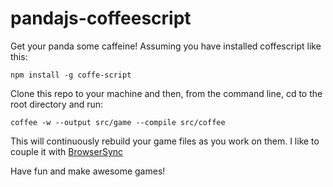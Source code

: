 pandajs-coffeescript
====================

Get your panda some caffeine! Assuming you have installed coffescript like this:

    npm install -g coffe-script
  
Clone this repo to your machine and then, from the command line, cd to the root directory and run:

    coffee -w --output src/game --compile src/coffee
  
This will continuously rebuild your game files as you work on them. I like to couple it with [BrowserSync](http://invrse.co/development-with-browsersync/)

Have fun and make awesome games!
